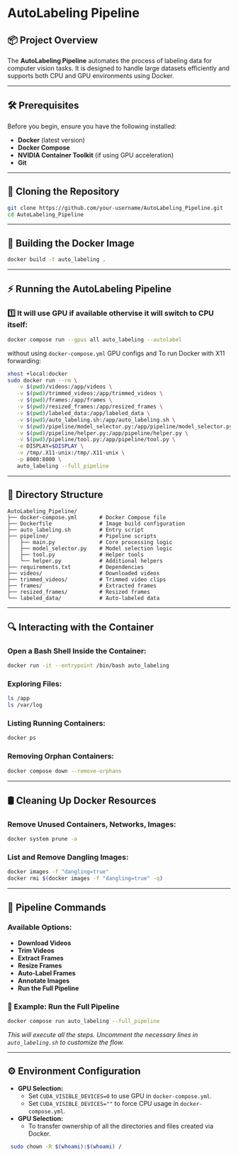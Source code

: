 # AutoLabeling Pipeline

## 📦 Project Overview
The **AutoLabeling Pipeline** automates the process of labeling data for computer vision tasks. It is designed to handle large datasets efficiently and supports both CPU and GPU environments using Docker.

---

## 🛠️ Prerequisites
Before you begin, ensure you have the following installed:

- **Docker** (latest version)
- **Docker Compose**
- **NVIDIA Container Toolkit** (if using GPU acceleration)
- **Git**

---

## 🚀 Cloning the Repository
```bash
git clone https://github.com/your-username/AutoLabeling_Pipeline.git
cd AutoLabeling_Pipeline
```

---

## 🐳 Building the Docker Image

```bash
docker build -t auto_labeling .
```
---

## ⚡ Running the AutoLabeling Pipeline

### 1️⃣ **It will use GPU if available othervise it will switch to CPU itself:**

```bash
docker compose run --gpus all auto_labeling --autolabel
```
without using `docker-compose.yml` GPU configs and To run Docker with X11 forwarding:
```bash
xhost +local:docker
sudo docker run --rm \
   -v $(pwd)/videos:/app/videos \
   -v $(pwd)/trimmed_videos:/app/trimmed_videos \
   -v $(pwd)/frames:/app/frames \
   -v $(pwd)/resized_frames:/app/resized_frames \
   -v $(pwd)/labeled_data:/app/labeled_data \
   -v $(pwd)/auto_labeling.sh:/app/auto_labeling.sh \
   -v $(pwd)/pipeline/model_selector.py:/app/pipeline/model_selector.py \
   -v $(pwd)/pipeline/helper.py:/app/pipeline/helper.py \
   -v $(pwd)/pipeline/tool.py:/app/pipeline/tool.py \
   -e DISPLAY=$DISPLAY \
   -v /tmp/.X11-unix:/tmp/.X11-unix \
   -p 8000:8000 \
   auto_labeling --full_pipeline
```

---

## 🐂 Directory Structure
```
AutoLabeling_Pipeline/
├── docker-compose.yml       # Docker Compose file
├── Dockerfile               # Image build configuration
├── auto_labeling.sh         # Entry script
├── pipeline/                # Pipeline scripts
│   ├── main.py              # Core processing logic
│   ├── model_selector.py    # Model selection logic
│   ├── tool.py              # Helper tools
│   └── helper.py            # Additional helpers
├── requirements.txt         # Dependencies
├── videos/                  # Downloaded videos
├── trimmed_videos/          # Trimmed video clips
├── frames/                  # Extracted frames
├── resized_frames/          # Resized frames
└── labeled_data/            # Auto-labeled data
```

---

## 🔍 Interacting with the Container

### Open a Bash Shell Inside the Container:
```bash
docker run -it --entrypoint /bin/bash auto_labeling
```

### Exploring Files:
```bash
ls /app
ls /var/log
```

### Listing Running Containers:
```bash
docker ps
```

### Removing Orphan Containers:
```bash
docker compose down --remove-orphans
```

---

## 🛢️ Cleaning Up Docker Resources

### Remove Unused Containers, Networks, Images:
```bash
docker system prune -a
```

### List and Remove Dangling Images:
```bash
docker images -f "dangling=true"
docker rmi $(docker images -f "dangling=true" -q)
```

---

## 🚩 Pipeline Commands

### Available Options:
- **Download Videos**
- **Trim Videos**
- **Extract Frames**
- **Resize Frames**
- **Auto-Label Frames**
- **Annotate Images**
- **Run the Full Pipeline**

### 🚀 Example: Run the Full Pipeline
```bash
docker compose run auto_labeling --full_pipeline
```
*This will execute all the steps. Uncomment the necessary lines in `auto_labeling.sh` to customize the flow.*

---

## ⚙️ Environment Configuration
- **GPU Selection:**
  - Set `CUDA_VISIBLE_DEVICES=0` to use GPU in `docker-compose.yml`.
  - Set `CUDA_VISIBLE_DEVICES=""` to force CPU usage in `docker-compose.yml`.
- **GPU Selection:**
  - To transfer ownership of all the directories and files created via Docker.
 ```bash
  sudo chown -R $(whoami):$(whoami) /
  ```


